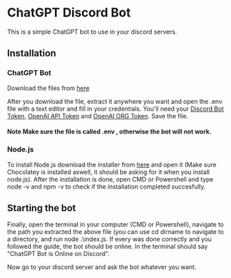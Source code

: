 # ChatGPT Discord Bot

This is a simple ChatGPT bot to use in your discord servers.

## Installation

### ChatGPT Bot

Download the files from [here](https://github.com/Paraianu-Remus/ChatGPT-Discord-Bot/archive/refs/heads/main.zip)

After you download the file, extract it anywhere you want and open the .env file with a text editor and fill in your credentials. You'll need your [Discord Bot Token](https://www.writebots.com/discord-bot-token/), [OpenAI API Token](https://www.educative.io/answers/how-to-get-api-key-of-gpt-3) and [OpenAI ORG Token](https://beta.openai.com/account/org-settings). Save the file.

#### Note Make sure the file is called .env , otherwise the bot will not work.

### Node.js

To install Node.js download the installer from [here](https://nodejs.org/en/) and open it (Make sure Chocolatey is installed aswell, it should be asking for it when you install node.js).
After the installation is done, open CMD or Powershell and type node -v and npm -v to check if the installation completed succesfully. 

## Starting the bot

Finally, open the terminal in your computer (CMD or Powershell), navigate to the path you extracted the above file (you can use cd dirname to navigate to a directory, and run node .\index.js. If every was done correctly and you followed the guide, the bot should be online. In the terminal should say "ChatGPT Bot is Online on Discord".

Now go to your discord server and ask the bot whatever you want.
